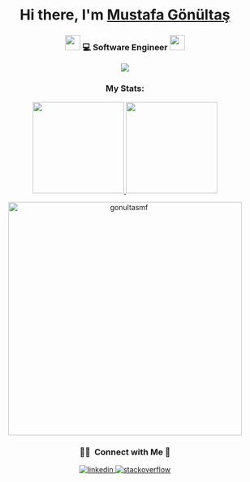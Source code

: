 <div align="center">
   <h1>Hi there, I'm <a href="https://gonultasmf.dev">Mustafa Gönültaş</a></h1>
</div>


<div align="center">
   <h3>
   <img src="https://media.giphy.com/media/WUlplcMpOCEmTGBtBW/giphy.gif" width="30">  
   💻 Software Engineer  <img src="https://media.giphy.com/media/WUlplcMpOCEmTGBtBW/giphy.gif" width="30">
   </h3>
   <div>
   <a href="https://wakatime.com/@_gnlta_"><img src="https://wakatime.com/badge/user/2336bc3f-f896-4a43-a4db-0db400873fb5.svg" /></a>
   
   </div>
   <h3 align="center">My Stats:</h3>
<a href="https://github.com/gonultasmf">
  <img height="180em" src="https://github-readme-stats-eight-theta.vercel.app/api?username=gonultasmf&show_icons=true&theme=algolia&include_all_commits=true&count_private=true"/>
  <img height="180em" src="https://github-readme-stats-eight-theta.vercel.app/api/top-langs/?username=gonultasmf&layout=compact&langs_count=8&theme=algolia"/>
</a>
<p align="center" dir="auto"><a href="https://github.com/gonultasmf"><img src="https://github-readme-streak-stats.herokuapp.com/?user=gonultasmf&amp;theme=algolia" width="460em" alt="gonultasmf" data-canonical-src="https://github-readme-streak-stats.herokuapp.com/?user=gonultasmf&amp;theme=algolia" style="max-width: 100%;"></a></p>
   
   ### 🤝🏻 &nbsp;Connect with Me 🤝

<div align="center">
<a href="https://linkedin.com/in/mertcanduldul" target="_blank">
<img src=https://img.shields.io/badge/linkedin-%231E77B5.svg?&style=for-the-badge&logo=linkedin&logoColor=white alt=linkedin style="margin-bottom: 5px;" />
</a>
<a href="https://stackoverflow.com/users/14907960" target="_blank">
<img src=https://img.shields.io/badge/stackoverflow-%23F28032.svg?&style=for-the-badge&logo=stackoverflow&logoColor=white alt=stackoverflow style="margin-bottom: 5px;" />
</a>  
</div>  
</div>
